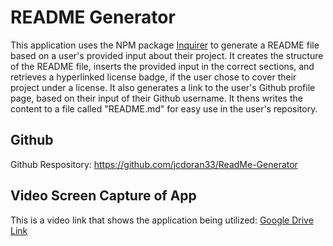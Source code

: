 # README Generator
  
This application uses the NPM package [Inquirer](https://www.npmjs.com/package/inquirer) to generate a README file based on a user's provided input about their project. It creates the structure of the README file, inserts the provided input in the correct sections, and retrieves a hyperlinked license badge, if the user chose to cover their project under a license. It also generates a link to the user's Github profile page, based on their input of their Github username. It thens writes the content to a file called "README.md" for easy use in the user's repository.

## Github

Github Respository: https://github.com/jcdoran33/ReadMe-Generator

## Video Screen Capture of App

This is a video link that shows the application being utilized: [Google Drive Link](https://drive.google.com/file/d/1NpdHbGNU07HpNJpYaZtmBPoWCHLvKcjt/view)
